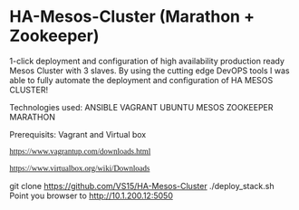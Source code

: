 # HA-Mesos-Cluster (Marathon + Zookeeper)
1-click deployment and configuration of high availability production ready Mesos Cluster with 3 slaves.
By using the cutting edge DevOPS tools I was able to fully automate the deployment and configuration of HA MESOS CLUSTER!

Technologies used:
ANSIBLE
VAGRANT
UBUNTU
MESOS
ZOOKEEPER
MARATHON 

Prerequisits: Vagrant and Virtual box
<p class=MsoNormal style='text-align:justify'><span style='font-family:"Times New Roman"'><a
href="https://www.vagrantup.com/downloads.html">https://www.vagrantup.com/downloads.html</a><o:p></o:p></span></p>

<p class=MsoNormal style='text-align:justify'><span style='font-family:"Times New Roman"'><a
href="https://www.virtualbox.org/wiki/Downloads">https://www.virtualbox.org/wiki/Downloads</a><o:p></o:p></span></p>

git clone https://github.com/VS15/HA-Mesos-Cluster
./deploy_stack.sh 
Point you browser to http://10.1.200.12:5050

